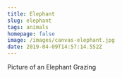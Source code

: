 ```yaml
---
title: Elephant
slug: elephant
tags: animals
homepage: false
image: /images/canvas-elephant.jpg
date: 2019-04-09T14:57:14.552Z
---
```

Picture of an Elephant Grazing
